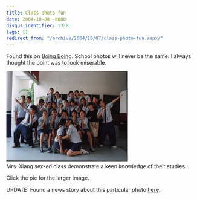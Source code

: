 ```yaml
---
title: Class photo fun
date: 2004-10-08 -0800
disqus_identifier: 1328
tags: []
redirect_from: "/archive/2004/10/07/class-photo-fun.aspx/"
---
```


Found this on [Boing
Boing](http://www.boingboing.net/2004/10/08/class_photo_fun.html).
School photos will never be the same. I always thought the point was to
look miserable.

[![](/images/asianclasssmall.jpg)](https://haacked.com/images/asianclass.jpg)
\
Mrs. Xiang sex-ed class demonstrate a keen knowledge of their studies.

Click the pic for the larger image.

UPDATE: Found a news story about this particular photo
[here](http://newpaper.asia1.com.sg/top/story/0,4136,19479,00.html").

